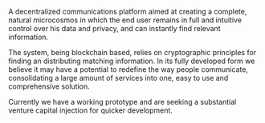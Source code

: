 A decentralized communications platform aimed at creating a complete, natural microcosmos in which the end user remains in full and intuitive control over his data and privacy, and can instantly find relevant information. 

The system, being blockchain based, relies on cryptographic principles for finding an distributing matching information. In its fully developed form we believe it may have a potential to redefine the way people communicate, consolidating a large amount of services into one, easy to use and comprehensive solution. 

Currently we have a working prototype and are seeking a substantial venture capital injection for quicker development.
